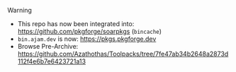 > [!WARNING]
> - This repo has now been integrated into: https://github.com/pkgforge/soarpkgs (`bincache`)
> - `bin.ajam.dev` is now: https://pkgs.pkgforge.dev
> - Browse Pre-Archive: https://github.com/Azathothas/Toolpacks/tree/7fe47ab34b2648a2873d112f4e6b7e6423721a13
